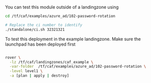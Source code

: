 You can test this module outside of a landingzone using

```bash
cd /tf/caf/examples/azure_ad/102-password-rotation

# Replace the ci number to identify
./standalone/ci.sh 32321321

```

To test this deployment in the example landingzone. Make sure the launchpad has been deployed first

```bash

rover \
  -lz /tf/caf/landingzones/caf_example \
  -var-folder  /tf/caf/examples/azure_ad/102-password-rotation \
  -level level1 \
  -a [plan | apply | destroy]

```